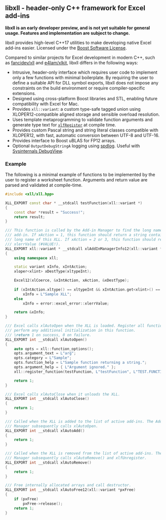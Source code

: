 <!--
  Copyright (c) 2020 John Buonagurio (jbuonagurio at exponent dot com)
  Distributed under the Boost Software License, Version 1.0.
  (See accompanying file LICENSE_1_0.txt or copy at
  https://www.boost.org/LICENSE_1_0.txt)
-->

## libxll - header-only C++ framework for Excel add-ins

**libxll is an early developer preview, and is not yet suitable for general usage. Features and implementation are subject to change.**

libxll provides high-level C++17 utilities to make developing native Excel add-ins easier. Licensed under the [Boost Software License](http://www.boost.org/LICENSE_1_0.txt).

Compared to similar projects for Excel development in modern C++, such as [fancidev/xll](https://github.com/fancidev/xll) and [e4lam/xlkit](https://github.com/e4lam/xlkit), libxll differs in the following ways:

* Intrusive, header-only interface which requires user code to implement only a few functions with minimal boilerplate. By requiring the user to define a suitable API for DLL symbol exports, libxll does not impose any constraints on the build environment or require compiler-specific extensions.
* Designed using cross-platform Boost libraries and STL, enabling future compatibility with Excel for Mac.
* Provides `xll::variant`: a custom type-safe tagged union using XLOPER12-compatible aligned storage and sensible overload resolution.
* Uses template metaprogramming to validate function arguments and generate type text for [`xlfRegister`](https://docs.microsoft.com/en-us/office/client-developer/excel/xlfregister-form-1#data-types) at compile time.
* Provides custom Pascal string and string literal classes compatible with XLOPER12, with fast, automatic conversion between UTF-8 and UTF-16.
* Provides interface to Boost uBLAS for FP12 arrays.
* Optional `OutputDebugStringA` logging using [spdlog](https://github.com/gabime/spdlog). Useful with [Sysinternals DebugView](https://docs.microsoft.com/en-us/sysinternals/downloads/debugview).

### Example

The following is a minimal example of functions to be implemented by the user to register a worksheet function. Arguments and return value are parsed and validated at compile-time.

```cpp
#include <xll/xll.hpp>

XLL_EXPORT const char * __stdcall testFunction(xll::variant *)
{
    const char *result = "Success!";
    return result;
}

/// This function is called by the Add-in Manager to find the long name of the
/// add-in. If xAction = 1, this function should return a string containing the
/// long name of this XLL. If xAction = 2 or 3, this function should return
/// xlerrValue (#VALUE!).
XLL_EXPORT xll::variant * __stdcall xlAddInManagerInfo12(xll::variant *xAction)
{
    using namespace xll;

    static variant xInfo, xIntAction;
    xloper<xlint> xDestType(xltypeInt);

    Excel12(xlCoerce, &xIntAction, xAction, &xDestType);
    
    if (xIntAction.xltype() == xltypeInt && xIntAction.get<xlint>() == 1)
        xInfo = L"Sample XLL";
    else
        xInfo = error::excel_error::xlerrValue;

    return &xInfo;
}

/// Excel calls xlAutoOpen when the XLL is loaded. Register all functions and
/// perform any additional initialization in this function.
/// \return 1 on success, 0 on failure.
XLL_EXPORT int __stdcall xlAutoOpen()
{
    auto opts = xll::function_options();
    opts.argument_text = L"arg";
    opts.category = L"Sample";
    opts.function_help = L"Sample function returning a string.";
    opts.argument_help = { L"Argument ignored." };
    xll::register_function(testFunction, L"testFunction", L"TEST.FUNCTION", opts);

    return 1;
}

/// Excel calls xlAutoClose when it unloads the XLL.
XLL_EXPORT int __stdcall xlAutoClose()
{
    return 1;
}

/// Called when the XLL is added to the list of active add-ins. The Add-in
/// Manager subsequently calls xlAutoOpen.
XLL_EXPORT int __stdcall xlAutoAdd()
{
    return 1;
}

/// Called when the XLL is removed from the list of active add-ins. The Add-in
/// Manager subsequently calls xlAutoRemove() and xlfUnregister.
XLL_EXPORT int __stdcall xlAutoRemove()
{
    return 1;
}

/// Free internally allocated arrays and call destructor.
XLL_EXPORT int __stdcall xlAutoFree12(xll::variant *pxFree)
{
    if (pxFree)
        pxFree->release();
    return 1;
}

```
